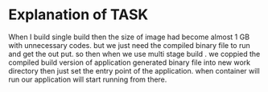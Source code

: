 # Explanation of TASK

When I build single build then the size of image had become almost 1 GB
with unnecessary codes. but we just need the compiled binary file to run and get the out put. 
so then when we use multi stage build . we coppied the compiled build version of application 
generated binary file into new work directory then just set the entry point of the application.
when container will run our application will start running from there. 